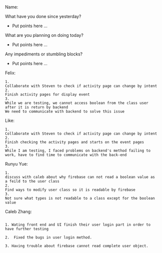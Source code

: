 Name: 

What have you done since yesterday?

- Put points here ...

What are you planning on doing today?

- Put points here ...

Any impediments or stumbling blocks?

- Put points here ...

Felix:
```
1. 
Collaborate with Steven to check if activity page can change by intent
2. 
Finish activity pages for display event
3. 
While we are testing, we cannot access boolean from the class user after it is return by backend
We need to communicate with backend to solve this issue
```
Like:
```
1. 
Collaborate with Steven to check if activity page can change by intent
2. 
Finish checking the activity pages and starts on the event pages
3. 
While I am testing, I faced problems on backend's method failing to work, have to find time to communicate with the back-end
```

Runyu Yue:
```
1. 
discuss with caleb about why firebase can not read a boolean value as a feild to the user class
2. 
Find ways to modify user class so it is readable by firebase
3. 
Not sure what types is not readable to a class except for the boolean value
```

Caleb Zhang:
```

1. Wating front end and UI finish their user login part in order to have further testing

2.  Fixed the bugs in user login method.

3. Having trouble about firebase cannot read complete user object.
